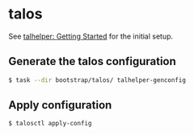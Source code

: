 # talos

See [talhelper: Getting Started](https://budimanjojo.github.io/talhelper/latest/getting-started/)
for the initial setup.

## Generate the talos configuration

```bash
$ task --dir bootstrap/talos/ talhelper-genconfig
```

## Apply configuration

```bash
$ talosctl apply-config 
```
